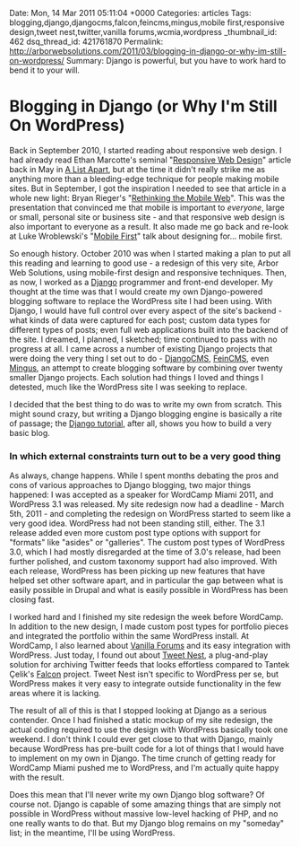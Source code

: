 Date: Mon, 14 Mar 2011 05:11:04 +0000
Categories: articles
Tags: blogging,django,djangocms,falcon,feincms,mingus,mobile first,responsive design,tweet nest,twitter,vanilla forums,wcmia,wordpress
_thumbnail_id: 462
dsq_thread_id: 421761870
Permalink: http://arborwebsolutions.com/2011/03/blogging-in-django-or-why-im-still-on-wordpress/
Summary: Django is powerful, but you have to work hard to bend it to your will.

# Blogging in Django (or Why I'm Still On WordPress)

Back in September 2010, I started reading about responsive web design. I
had already read Ethan Marcotte's seminal "[Responsive Web Design][]"
article back in May in [A List Apart][], but at the time it didn't
really strike me as anything more than a bleeding-edge technique for
people making mobile sites. But in September, I got the inspiration I
needed to see that article in a whole new light: Bryan Rieger's
"[Rethinking the Mobile Web][]". This was the presentation that
convinced me that mobile is important to *everyone*, large or small,
personal site or business site - and that responsive web design is also
important to everyone as a result. It also made me go back and re-look
at Luke Wroblewski's "[Mobile First][]" talk about designing for...
mobile first. 

So enough history. October 2010 was when I started making
a plan to put all this reading and learning to good use - a redesign of
this very site, Arbor Web Solutions, using mobile-first design and
responsive techniques. Then, as now, I worked as a [Django][] programmer
and front-end developer. My thought at the time was that I would create
my own Django-powered blogging software to replace the WordPress site I
had been using. With Django, I would have full control over every aspect
of the site's backend - what kinds of data were captured for each post;
custom data types for different types of posts; even full web
applications built into the backend of the site. I dreamed, I planned, I
sketched; time continued to pass with no progress at all. I came across
a number of existing Django projects that were doing the very thing I
set out to do - [DjangoCMS][], [FeinCMS][], even [Mingus][], an attempt
to create blogging software by combining over twenty smaller Django
projects. Each solution had things I loved and things I detested, much
like the WordPress site I was seeking to replace. 

I decided that the
best thing to do was to write my own from scratch. This might sound
crazy, but writing a Django blogging engine is basically a rite of
passage; the [Django tutorial][], after all, shows you how to build a
very basic blog.

### In which external constraints turn out to be a very good thing

As always, change happens. While I spent months debating the pros and
cons of various approaches to Django blogging, two major things
happened: I was accepted as a speaker for WordCamp Miami 2011, and
WordPress 3.1 was released. My site redesign now had a deadline - March
5th, 2011 - and completing the redesign on WordPress started to seem
like a very good idea. WordPress had not been standing still, either.
The 3.1 release added even more custom post type options with support
for "formats" like "asides" or "galleries". The custom post types of
WordPress 3.0, which I had mostly disregarded at the time of 3.0's
release, had been further polished, and custom taxonomy support had also
improved. With each release, WordPress has been picking up new features
that have helped set other software apart, and in particular the gap
between what is easily possible in Drupal and what is easily possible in
WordPress has been closing fast.

I worked hard and I finished my site redesign the week before WordCamp.
In addition to the new design, I made custom post types for portfolio
pieces and integrated the portfolio within the same WordPress install.
At WordCamp, I also learned about [Vanilla Forums][] and its easy
integration with WordPress. Just today, I found out about [Tweet
Nest][], a plug-and-play solution for archiving Twitter feeds that looks
effortless compared to Tantek Çelik's [Falcon][] project. Tweet Nest
isn't specific to WordPress per se, but WordPress makes it very easy to
integrate outside functionality in the few areas where it is lacking.

The result of all of this is that I stopped looking at Django as a
serious contender. Once I had finished a static mockup of my site
redesign, the actual coding required to use the design with WordPress
basically took one weekend. I don't think I could ever get close to that
with Django, mainly because WordPress has pre-built code for a lot of
things that I would have to implement on my own in Django. The time
crunch of getting ready for WordCamp Miami pushed me to WordPress, and
I'm actually quite happy with the result.

Does this mean that I'll never write my own Django blog software? Of
course not. Django is capable of some amazing things that are simply not
possible in WordPress without massive low-level hacking of PHP, and no
one really wants to do that. But my Django blog remains on my "someday"
list; in the meantime, I'll be using WordPress.

  [Responsive Web Design]: http://www.alistapart.com/articles/responsive-web-design/
    "Responsive Web Design: A List Apart"
  [A List Apart]: http://alistapart.com "A List Apart"
  [Rethinking the Mobile Web]: http://www.slideshare.net/bryanrieger/rethinking-the-mobile-web-by-yiibu
    "Rethinking the Mobile Web | SlideShare"
  [Mobile First]: http://www.lukew.com/presos/preso.asp?26
    "Mobile First!"
  [Django]: http://djangoproject.com
    "Django - The Web Framework for Perfectionists with Deadlines"
  [DjangoCMS]: https://www.django-cms.org/ "DjangoCMS"
  [FeinCMS]: http://www.feinheit.ch/labs/feincms-django-cms/ "FeinCMS"
  [Mingus]: http://blog.montylounge.com/2009/09/24/apps-that-power-django-mingus/
    "The apps that power Django Mingus"
  [Django tutorial]: http://docs.djangoproject.com/en/1.2/intro/tutorial01/
    "Django Tutorial"
  [Vanilla Forums]: http://vanillaforums.org/ "Vanilla Forums"
  [Tweet Nest]: http://pongsocket.com/tweetnest/ "Tweet Nest"
  [Falcon]: http://tantek.pbworks.com/w/page/21743425/Falcon "Falcon"
